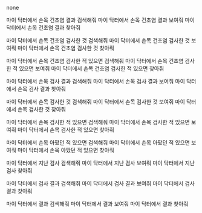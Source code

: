 <!-- all -->
none
<!-- disease -->
마이 닥터에서 손목 건초염 결과 검색해줘
마이 닥터에서 손목 건초염 결과 보여줘
마이 닥터에서 손목 건초염 결과 찾아줘

마이 닥터에서 손목 건초염 검사한 것 검색해줘
마이 닥터에서 손목 건초염 검사한 것 보여줘
마이 닥터에서 손목 건초염 검사한 것 찾아줘

마이 닥터에서 손목 건초염 검사한 적 있으면 검색해줘
마이 닥터에서 손목 건초염 검사한 적 있으면 보여줘
마이 닥터에서 손목 건초염 검사한 적 있으면 찾아줘

<!-- 마이 닥터에서 3월에 손목 건초염 결과 검색해줘
마이 닥터에서 3개월 중에 손목 건초염 결과 보여줘
마이 닥터에서 3개월 동안 손목 건초염 결과 찾아줘
마이 닥터에서 지난주 손목 건초염 결과 찾아줘
마이 닥터에서 지난달 손목 건초염 결과 찾아줘

마이 닥터에서 3월에 손목 건초염 검사한 것 검색해줘
마이 닥터에서 3개월 중에 손목 건초염 검사한 것 보여줘
마이 닥터에서 3개월 동안 손목 건초염 검사한 것 찾아줘
마이 닥터에서 지난주 손목 건초염 검사한 것 찾아줘
마이 닥터에서 지난달 손목 건초염 검사한 것 찾아줘

마이 닥터에서 3월에 손목 건초염 검사한 적 있으면 검색해줘
마이 닥터에서 3개월 중에 손목 건초염 검사한 적 있으면 보여줘
마이 닥터에서 3개월 동안 손목 건초염 검사한 적 있으면 찾아줘
마이 닥터에서 지난주 손목 건초염 검사한 적 있으면 찾아줘
마이 닥터에서 지난달 손목 건초염 검사한 적 있으면 찾아줘 -->

<!-- bodyparts -->
마이 닥터에서 손목 검사 결과 검색해줘
마이 닥터에서 손목 검사 결과 보여줘
마이 닥터에서 손목 검사 결과 찾아줘

마이 닥터에서 손목 검사한 것 검색해줘
마이 닥터에서 손목 검사한 것 보여줘
마이 닥터에서 손목 검사한 것 찾아줘

마이 닥터에서 손목 검사한 적 있으면 검색해줘
마이 닥터에서 손목 검사한 적 있으면 보여줘
마이 닥터에서 손목 검사한 적 있으면 찾아줘

마이 닥터에서 손목 아팠던 적 있으면 검색해줘
마이 닥터에서 손목 아팠던 적 있으면 보여줘
마이 닥터에서 손목 아팠던 적 있으면 찾아줘
<!--
마이 닥터에서 3개월 중에 손목 검사 결과 검색해줘
마이 닥터에서 3개월 동안 손목 검사 결과 보여줘
마이 닥터에서 3월에 손목 검사 결과 찾아줘
마이 닥터에서 지난주 손목 검사 결과 찾아줘
마이 닥터에서 지난주 손목 검사 결과 찾아줘
마이 닥터에서 지난달 손목 검사 결과 찾아줘

마이 닥터에서 3개월 중에 손목 검사한 것 검색해줘
마이 닥터에서 3개월 동안 손목 검사한 것 보여줘
마이 닥터에서 3월에 손목 검사한 것 찾아줘
마이 닥터에서 지난달 손목 검사한 것 찾아줘

마이 닥터에서 3개월 중에 손목 검사한 적 있으면 검색해줘
마이 닥터에서 3개월 동안 손목 검사한 적 있으면 보여줘
마이 닥터에서 3월에 손목 검사한 적 있으면 찾아줘
마이 닥터에서 지난달 손목 검사한 적 있으면 찾아줘

마이 닥터에서 3개월 중에 손목 아팠던 적 있으면 검색해줘
마이 닥터에서 3개월 동안 손목 아팠던 적 있으면 보여줘
마이 닥터에서 3월에 손목 아팠던 적 있으면 찾아줘
마이 닥터에서 지난달 손목 아팠던 적 있으면 찾아줘 -->

<!-- default -->
마이 닥터에서 지난 검사 검색해줘
마이 닥터에서 지난 검사 보여줘
마이 닥터에서 지난 검사 찾아줘

마이 닥터에서 검사 결과 검색해줘
마이 닥터에서 검사 결과 보여줘
마이 닥터에서 검사 결과 찾아줘

마이 닥터에서 결과 검색해줘
마이 닥터에서 결과 보여줘
마이 닥터에서 결과 찾아줘

<!-- 마이 닥터에서 3월에 검사 검색해줘
마이 닥터에서 3개월 동안 검사 보여줘
마이 닥터에서 3개월 중에 검사 찾아줘

마이 닥터에서 3월에 검사 결과 검색해줘
마이 닥터에서 3개월 동안 검사 결과 보여줘
마이 닥터에서 3개월 중에 검사 결과 찾아줘

마이 닥터에서 3월에 결과 검색해줘
마이 닥터에서 3개월 동안 결과 보여줘
마이 닥터에서 3개월 중에 결과 찾아줘

마이 닥터에서 지난달 검사 검색해줘
마이 닥터에서 지난달 동안 검사 보여줘
마이 닥터에서 지난달 검사 찾아줘

마이 닥터에서 지난달 검사 결과 검색해줘
마이 닥터에서 지난달 검사 결과 보여줘
마이 닥터에서 지난달 검사 결과 찾아줘

마이 닥터에서 지난달 결과 검색해줘
마이 닥터에서 지난달 동안 결과 보여줘
마이 닥터에서 지난달 중에 결과 찾아줘 -->
